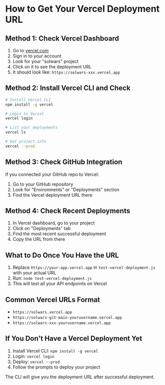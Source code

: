 # How to Get Your Vercel Deployment URL

## Method 1: Check Vercel Dashboard
1. Go to [vercel.com](https://vercel.com)
2. Sign in to your account
3. Look for your "solwars" project
4. Click on it to see the deployment URL
5. It should look like: `https://solwars-xxx.vercel.app`

## Method 2: Install Vercel CLI and Check
```bash
# Install Vercel CLI
npm install -g vercel

# Login to Vercel
vercel login

# List your deployments
vercel ls

# Get project info
vercel --prod
```

## Method 3: Check GitHub Integration
If you connected your GitHub repo to Vercel:
1. Go to your GitHub repository
2. Look for "Environments" or "Deployments" section
3. Find the Vercel deployment URL there

## Method 4: Check Recent Deployments
1. In Vercel dashboard, go to your project
2. Click on "Deployments" tab
3. Find the most recent successful deployment
4. Copy the URL from there

## What to Do Once You Have the URL

1. Replace `https://your-app.vercel.app` in `test-vercel-deployment.js` with your actual URL
2. Run: `node test-vercel-deployment.js`
3. This will test all your API endpoints on Vercel

## Common Vercel URLs Format
- `https://solwars.vercel.app`
- `https://solwars-git-main-yourusername.vercel.app`
- `https://solwars-xxx-yourusername.vercel.app`

## If You Don't Have a Vercel Deployment Yet

1. Install Vercel CLI: `npm install -g vercel`
2. Login: `vercel login`
3. Deploy: `vercel --prod`
4. Follow the prompts to deploy your project

The CLI will give you the deployment URL after successful deployment.
